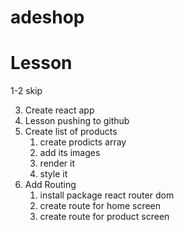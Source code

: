 # adeshop

# Lesson
1-2 skip

3. Create react app
4. Lesson pushing to github
5. Create list of products
    1. create prodicts array
    2. add its images
    3. render it
    4. style it
6. Add Routing
    1. install package react router dom
    2. create route for home screen
    3. create route for product screen